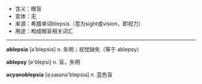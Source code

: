 - <span class="definition">含义：眼盲</span>
- <span class="definition">变体：无</span>
- <span class="definition">来源：希腊单词blepsis（意为sight或vision，即视力）</span>
- <span class="definition">用途：构成眼盲相关词汇</span>

---

<span class="vocabulary">**ablepsia**</span> [ə'blepsiə] n. 失明；视觉缺失（等于 ablepsy）

<span class="vocabulary">**ablepsy**</span> [ə'blepsi] n. 盲，失明

<span class="vocabulary">**acyanoblepsia**</span> [әˌsaɪәnə'blepsiə] n. 蓝色盲
